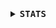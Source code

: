 <details>
  <summary><b><samp>STATS</samp></b></summary>
  <div align="center">
    <p><img src="https://github-readme-stats.vercel.app/api?username=hayyrs66&show_icons=true&bg_color=212529&text_color=FFBEBE&title_color=DEFBFF&icon_color=DEFBFF&border_radius=20&border_color=FFBEBE"/></p>
    <p><img src="https://github-readme-stats.vercel.app/api/top-langs/?username=hayyrs66&langs_count=10&layout=compact&bg_color=212529&text_color=FFBEBE&title_color=DEFBFF&icon_color=DEFBFF&border_radius=20&border_color=FFBEBE"/></p>
    <p><img src="https://github-readme-streak-stats.herokuapp.com?user=hayyrs66&hide_border=false&background=212529&border=FFBEBE&stroke=FFBEBE&ring=FF8E8E&fire=FF8E8E&currStreakNum=DEFBFF&sideNums=DEFBFF&currStreakLabel=FFBEBE&sideLabels=FFBEBE&dates=FFBEBE"/></p>
    <p><img src="https://komarev.com/ghpvc/?username=hayyrs&label=Profile%20Views&color=212529&style=for-the-badge"/></p>
  </div>
</details>
